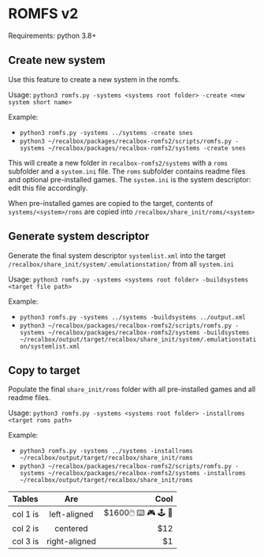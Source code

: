 # ROMFS v2

Requirements: python 3.8+

## Create new system

Use this feature to create a new system in the romfs.

Usage: `python3 romfs.py -systems <systems root folder> -create <new system short name>`

Example:
- `python3 romfs.py -systems ../systems -create snes`
- `python3 ~/recalbox/packages/recalbox-romfs2/scripts/romfs.py -systems ~/recalbox/packages/recalbox-romfs2/systems -create snes`

This will create a new folder in `recalbox-romfs2/systems` with a `roms` subfolder and a `system.ini` file.
The `roms` subfolder contains readme files and optional pre-installed games.
The `system.ini` is the system descriptor: edit this file accordingly.

When pre-installed games are copied to the target, contents of `systems/<system>/roms` are copied into `/recalbox/share_init/roms/<system>` 

## Generate system descriptor

Generate the final system descriptor `systemlist.xml` into the target `/recalbox/share_init/system/.emulationstation/` from all `system.ini`

Usage: `python3 romfs.py -systems <systems root folder> -buildsystems <target file path>`

Example:
- `python3 romfs.py -systems ../systems -buildsystems ../output.xml`
- `python3 ~/recalbox/packages/recalbox-romfs2/scripts/romfs.py -systems ~/recalbox/packages/recalbox-romfs2/systems -buildsystems ~/recalbox/output/target/recalbox/share_init/system/.emulationstation/systemlist.xml`

## Copy to target

Populate the final `share_init/roms` folder with all pre-installed games and all readme files.

Usage: `python3 romfs.py -systems <systems root folder> -installroms <target roms path>`

Example:
- `python3 romfs.py -systems ../systems -installroms ~/recalbox/output/target/recalbox/share_init/roms`
- `python3 ~/recalbox/packages/recalbox-romfs2/scripts/romfs.py -systems ~/recalbox/packages/recalbox-romfs2/systems -installroms ~/recalbox/output/target/recalbox/share_init/roms`

| Tables   |      Are      |  Cool |
|----------|:-------------:|------:|
| col 1 is |  left-aligned | $1600🖱️ ⌨️ 🎮 🕹️ 🔫|
| col 2 is |    centered   |   $12 |
| col 3 is | right-aligned |    $1 |